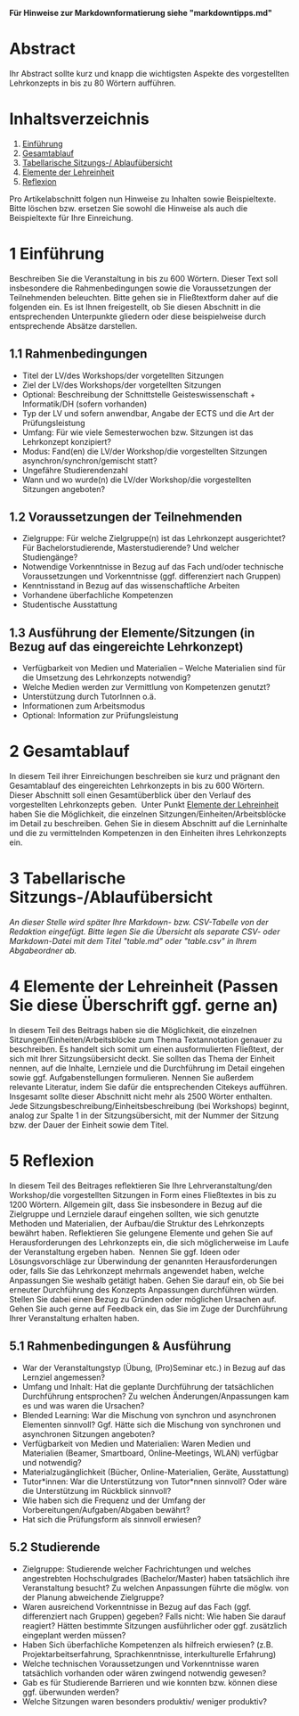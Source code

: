 **Für Hinweise zur Markdownformatierung siehe "markdowntipps.md"**

# Abstract

Ihr Abstract sollte kurz und knapp die wichtigsten Aspekte des vorgestellten Lehrkonzepts in bis zu 80 Wörtern aufführen.


# Inhaltsverzeichnis

1. [Einführung](#einführung)
2. [Gesamtablauf](#gesamtablauf)
3. [Tabellarische Sitzungs-/ Ablaufübersicht](#tabellarische-sitzungs-ablaufübersicht)
4. [Elemente der Lehreinheit](#elemente-der-lehreinheit)
5. [Reflexion](#reflexion)

Pro Artikelabschnitt folgen nun Hinweise zu Inhalten sowie Beispieltexte. Bitte löschen bzw. ersetzen Sie sowohl die Hinweise als auch die Beispieltexte für Ihre Einreichung.



# 1 Einführung

Beschreiben Sie die Veranstaltung in bis zu 600 Wörtern. Dieser Text soll insbesondere die Rahmenbedingungen sowie die Voraussetzungen der Teilnehmenden beleuchten. Bitte gehen sie in Fließtextform daher auf die folgenden ein.
Es ist Ihnen freigestellt, ob Sie diesen Abschnitt in die entsprechenden Unterpunkte gliedern oder diese beispielweise durch entsprechende Absätze darstellen.


## 1.1 Rahmenbedingungen

* Titel der LV/des Workshops/der vorgetellten Sitzungen 
* Ziel der LV/des Workshops/der vorgetellten Sitzungen 
* Optional: Beschreibung der Schnittstelle Geisteswissenschaft + Informatik/DH (sofern vorhanden)
* Typ der LV und sofern anwendbar, Angabe der ECTS und die Art der Prüfungsleistung
* Umfang: Für wie viele Semesterwochen bzw. Sitzungen ist das Lehrkonzept konzipiert?
* Modus: Fand(en) die LV/der Workshop/die vorgestellten Sitzungen asynchron/synchron/gemischt statt?
* Ungefähre Studierendenzahl
* Wann und wo wurde(n) die LV/der Workshop/die vorgestellten Sitzungen angeboten?

## 1.2 Voraussetzungen der Teilnehmenden

* Zielgruppe: Für welche Zielgruppe(n) ist das Lehrkonzept ausgerichtet? Für Bachelorstudierende, Masterstudierende? Und welcher Studiengänge?
* Notwendige Vorkenntnisse in Bezug auf das Fach und/oder technische Voraussetzungen und Vorkenntnisse (ggf. differenziert nach Gruppen)
* Kenntnisstand in Bezug auf das wissenschaftliche Arbeiten
* Vorhandene überfachliche Kompetenzen 
* Studentische Ausstattung


## 1.3 Ausführung der Elemente/Sitzungen (in Bezug auf das eingereichte Lehrkonzept)

* Verfügbarkeit von Medien und Materialien – Welche Materialien sind für die Umsetzung des Lehrkonzepts notwendig?
* Welche Medien werden zur Vermittlung von Kompetenzen genutzt? 
* Unterstützung durch TutorInnen o.ä.
* Informationen zum Arbeitsmodus
* Optional: Information zur Prüfungsleistung


# 2 Gesamtablauf

In diesem Teil ihrer Einreichungen beschreiben sie kurz und prägnant den Gesamtablauf des eingereichten Lehrkonzepts in bis zu 600 Wörtern. 
Dieser Abschnitt soll einen Gesamtüberblick über den Verlauf des vorgestellten Lehrkonzepts geben. 
Unter Punkt [Elemente der Lehreinheit](#elemente-der-lehreinheit) haben Sie die Möglichkeit, die einzelnen Sitzungen/Einheiten/Arbeitsblöcke im Detail zu beschreiben.
Gehen Sie in diesem Abschnitt auf die Lerninhalte und die zu vermittelnden Kompetenzen in den Einheiten ihres Lehrkonzepts ein.
           

# 3 Tabellarische Sitzungs-/Ablaufübersicht
_An dieser Stelle wird später Ihre Markdown- bzw. CSV-Tabelle von der Redaktion eingefügt._
_Bitte legen Sie die Übersicht als separate CSV- oder Markdown-Datei mit dem Titel "table.md" oder "table.csv" in Ihrem Abgabeordner ab._



# 4 Elemente der Lehreinheit (Passen Sie diese Überschrift ggf. gerne an)

In diesem Teil des Beitrags haben sie die Möglichkeit, die einzelnen Sitzungen/Einheiten/Arbeitsblöcke zum Thema Textannotation genauer zu beschreiben. Es handelt sich somit um einen ausformulierten Fließtext, der sich mit Ihrer Sitzungsübersicht deckt. Sie sollten das Thema der Einheit nennen, auf die Inhalte, Lernziele und die Durchführung im Detail eingehen sowie ggf. Aufgabenstellungen formulieren. Nennen Sie außerdem relevante Literatur, indem Sie dafür die entsprechenden Citekeys aufführen.
Insgesamt sollte dieser Abschnitt nicht mehr als 2500 Wörter enthalten. Jede Sitzungsbeschreibung/Einheitsbeschreibung (bei Workshops) beginnt, analog zur Spalte 1 in der Sitzungsübersicht, mit der Nummer der Sitzung bzw. der Dauer der Einheit sowie dem Titel.



# 5 Reflexion

In diesem Teil des Beitrages reflektieren Sie Ihre Lehrveranstaltung/den Workshop/die vorgestellten Sitzungen in Form eines Fließtextes in bis zu 1200 Wörtern.
Allgemein gilt, dass Sie insbesondere in Bezug auf die Zielgruppe und Lernziele darauf eingehen sollten, wie sich genutzte Methoden und Materialien, der Aufbau/die Struktur des Lehrkonzepts bewährt haben. Reflektieren Sie gelungene Elemente und gehen Sie auf Herausforderungen des Lehrkonzepts ein, die sich möglicherweise im Laufe der Veranstaltung ergeben haben. 
Nennen Sie ggf. Ideen oder Lösungsvorschläge zur Überwindung der genannten Herausforderungen oder, falls Sie das Lehrkonzept mehrmals angewendet haben, welche Anpassungen Sie weshalb getätigt haben. Gehen Sie darauf ein, ob Sie bei erneuter Durchführung des Konzepts Anpassungen durchführen würden. Stellen Sie dabei einen Bezug zu Gründen oder möglichen Ursachen auf.
Gehen Sie auch gerne auf Feedback ein, das Sie im Zuge der Durchführung Ihrer Veranstaltung erhalten haben.

## 5.1 Rahmenbedingungen & Ausführung

* War der Veranstaltungstyp (Übung, (Pro)Seminar etc.) in Bezug auf das Lernziel angemessen?
* Umfang und Inhalt: Hat die geplante Durchführung der tatsächlichen Durchführung entsprochen? Zu welchen Änderungen/Anpassungen kam es und was waren die Ursachen?
* Blended Learning: War die Mischung von synchron und asynchronen Elementen sinnvoll? Ggf. Hätte sich die Mischung von synchronen und asynchronen Sitzungen angeboten? 
* Verfügbarkeit von Medien und Materialien: Waren Medien und Materialien (Beamer, Smartboard, Online-Meetings, WLAN) verfügbar und notwendig?
* Materialzugänglichkeit (Bücher, Online-Materialien, Geräte, Ausstattung)
* Tutor\*innen: War die Unterstützung von Tutor\*nnen sinnvoll? Oder wäre die Unterstützung im Rückblick sinnvoll?
* Wie haben sich die Frequenz und der Umfang der Vorbereitungen/Aufgaben/Abgaben bewährt?
* Hat sich die Prüfungsform als sinnvoll erwiesen?

## 5.2 Studierende

* Zielgruppe: Studierende welcher Fachrichtungen und welches angestrebten Hochschulgrades (Bachelor/Master) haben tatsächlich ihre Veranstaltung besucht? Zu welchen Anpassungen führte die möglw. von der Planung abweichende Zielgruppe?
* Waren ausreichend Vorkenntnisse in Bezug auf das Fach (ggf. differenziert nach Gruppen) gegeben? Falls nicht: Wie haben Sie darauf reagiert? Hätten bestimmte Sitzungen ausführlicher oder ggf. zusätzlich eingeplant werden müssen?
* Haben Sich überfachliche Kompetenzen als hilfreich erwiesen? (z.B. Projektarbeitserfahrung, Sprachkenntnisse, interkulturelle Erfahrung)
* Welche technischen Voraussetzungen und Vorkenntnisse waren tatsächlich vorhanden oder wären zwingend notwendig gewesen?
* Gab es für Studierende Barrieren und wie konnten bzw. können diese ggf. überwunden werden?
* Welche Sitzungen waren besonders produktiv/ weniger produktiv?
